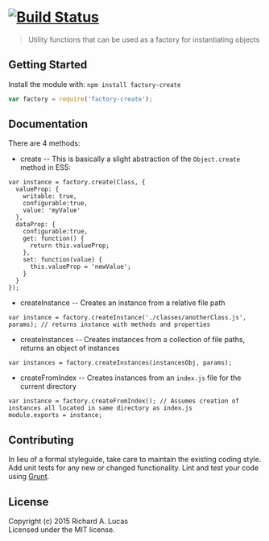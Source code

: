 #  [![Build Status](https://secure.travis-ci.org/ralucas/factory-create.png?branch=master)](http://travis-ci.org/ralucas/factory-create)

> Utility functions that can be used as a factory for instantiating objects


## Getting Started

Install the module with: `npm install factory-create`

```js
var factory = require('factory-create');
```

## Documentation
There are 4 methods:
* create -- This is basically a slight abstraction of the `Object.create` method in ES5:

```
var instance = factory.create(Class, {
  valueProp: { 
    writable: true,  
    configurable:true, 
    value: 'myValue' 
  },
  dataProp: {
    configurable:true, 
    get: function() { 
      return this.valueProp;
    },
    set: function(value) { 
      this.valueProp = 'newValue'; 
    }
  }
});
```

* createInstance -- Creates an instance from a relative file path

```
var instance = factory.createInstance('./classes/anotherClass.js', params); // returns instance with methods and properties
```

* createInstances -- Creates instances from a collection of file paths, returns an object of instances

```
var instances = factory.createInstances(instancesObj, params);
```

* createFromIndex -- Creates instances from an `index.js` file for the current directory

```
var instance = factory.createFromIndex(); // Assumes creation of instances all located in same directory as index.js
module.exports = instance;
```

## Contributing

In lieu of a formal styleguide, take care to maintain the existing coding style. Add unit tests for any new or changed functionality. Lint and test your code using [Grunt](http://gruntjs.com).


## License

Copyright (c) 2015 Richard A. Lucas  
Licensed under the MIT license.
